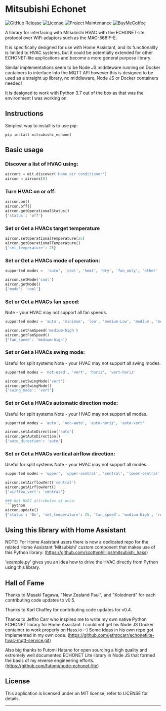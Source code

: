 # Mitsubishi Echonet

[![GitHub Release][releases-shield]][releases]
[![License][license-shield]](LICENSE)
![Project Maintenance][maintenance-shield]
[![BuyMeCoffee][buymecoffeebadge]][buymecoffee]


A library for interfacing with Mitsubishi HVAC with the ECHONET-lite protocol
over WiFi adaptors such as the MAC-568IF-E.

It is specifically designed for use with Home Assistant, and its functionality
is limited to HVAC systems, but it could be potentially extended for other
ECHONET-lite applications and become a more general purpose library.

Similar implementations seem to be Node JS middleware running on Docker
containers to interface into the MQTT API however this is designed to be used
as a straight up library, no middleware, Node JS or Docker containers needed!

It is designed to work with Python 3.7 out of the box as
that was the environment I was working on.

## Instructions

Simplest way to install is to use pip:

```
pip install mitsubishi_echonet
```

## Basic usage
### Discover a list of HVAC using:
```python
aircons = mit.discover('Home air conditioner')
aircon = aircons[0]
```

### Turn HVAC on or off:
```python
aircon.on()
aircon.off()
aircon.getOperationalStatus()
{'status': 'off'}
```

### Set or Get a HVACs target temperature
```python
aircon.setOperationalTemperature(25)
aircon.getOperationalTemperature()
{'set_temperature': 25}
```

### Set or Get a HVACs mode of operation:
```python
supported modes =  'auto', 'cool', 'heat', 'dry', 'fan_only', 'other'

aircon.setMode('cool')
aircon.getMode()
{'mode': 'cool'}
```
### Set or Get a HVACs fan speed:

Note - your HVAC may not support all fan speeds.
```python
supported modes = 'auto', 'minimum', 'low', 'medium-Low', 'medium', 'medium-high', 'high', 'very high', 'max'

aircon.setFanSpeed('medium-high')
aircon.getFanSpeed()
{'fan_speed': 'medium-high'}
```

### Set or Get a HVACs swing mode:
Useful for split systems
Note - your HVAC may not support all swing modes.
```python
supported modes = 'not-used', 'vert', 'horiz', 'vert-horiz'

aircon.setSwingMode('vert')
aircon.getSwingMode()
{'swing_mode': 'vert'}
```

### Set or Get a HVACs automatic direction mode:
Useful for split systems
Note - your HVAC may not support all modes.
```python
supported modes = 'auto', 'non-auto', 'auto-horiz', 'auto-vert'

aircon.setAutoDirection('auto')
aircon.getAutoDirection()
{'auto_direction': 'auto'}
```

### Set or Get a HVACs vertical airflow direction:
Useful for split systems
Note - your HVAC may not support all modes.
```python
supported modes = 'upper', 'upper-central', 'central', 'lower-central', 'lower'

aircon.setAirflowVert('central')
aircon.getAirflowVert()
{'airflow_vert': 'central'}

### Get HVAC attributes at once:
```python
aircon.update()
{'status': 'On', 'set_temperature': 25, 'fan_speed': 'medium-high', 'room_temperature': 25, 'mode': 'cooling'}
```
## Using this library with Home Assistant

NOTE: For Home Assistant users there is now a dedicated repo for the related Home Assistant 'Mitsubishi' custom component that makes use of this Python library:
(https://github.com/scottyphillips/mitsubishi_hass)

'example.py' gives you an idea how to drive the HVAC directly from Python using this library.

## Hall of Fame
Thanks to Masaki Tagawa, "New Zealand Paul", and "Kolodnerd" for each contributing code updates to v0.5.

Thanks to Karl Chaffey for contributing code updates for v0.4.

Thanks to Jeffro Carr who inspired me to write my own native Python ECHONET
library for Home Assistant. I could not get his Node JS Docker container
to work properly on Hass.io :-)
Some ideas in his own repo got implemented in my own code.
(https://github.com/jethrocarr/echonetlite-hvac-mqtt-service.git)

Also big thanks to Futomi Hatano for open sourcing a high quality and
extremely well documented ECHONET Lite library in Node JS that formed
the basis of my reverse engineering efforts.
(https://github.com/futomi/node-echonet-lite)

## License

This application is licensed under an MIT license, refer to LICENSE for details.

***
[mitsubishi_echonet]: https://github.com/scottyphillips/mitsubishi_echonet
[releases-shield]: https://img.shields.io/github/release/scottyphillips/mitsubishi_echonet.svg?style=for-the-badge
[releases]: https://github.com/scottyphillips/mitsubishi_echonet/releases
[license-shield]:https://img.shields.io/github/license/scottyphillips/mitsubishi_echonet?style=for-the-badge
[buymecoffee]: https://www.buymeacoffee.com/RgKWqyt?style=for-the-badge
[buymecoffeebadge]: https://img.shields.io/badge/buy%20me%20a%20coffee-donate-yellow.svg?style=for-the-badge
[maintenance-shield]: https://img.shields.io/badge/Maintainer-Scott%20Phillips-blue?style=for-the-badge
